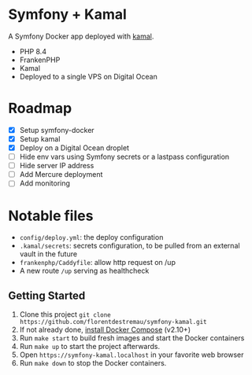 # Symfony + Kamal

A Symfony Docker app deployed with [kamal](https://github.com/basecamp/kamal).

- PHP 8.4
- FrankenPHP
- Kamal
- Deployed to a single VPS on Digital Ocean

# Roadmap

- [x] Setup symfony-docker
- [x] Setup kamal
- [x] Deploy on a Digital Ocean droplet
- [ ] Hide env vars using Symfony secrets or a lastpass configuration
- [ ] Hide server IP address
- [ ] Add Mercure deployment
- [ ] Add monitoring

# Notable files

- `config/deploy.yml`: the deploy configuration
- `.kamal/secrets`: secrets configuration, to be pulled from an external vault in the future
- `frankenphp/Caddyfile`: allow http request on /up
- A new route `/up` serving as healthcheck

## Getting Started

1. Clone this project `git clone https://github.com/florentdestremau/symfony-kamal.git`
2. If not already done, [install Docker Compose](https://docs.docker.com/compose/install/) (v2.10+)
3. Run `make start` to build fresh images and start the Docker containers
4. Run `make up` to start the project afterwards.
5. Open `https://symfony-kamal.localhost` in your favorite web browser
6. Run `make down` to stop the Docker containers.
